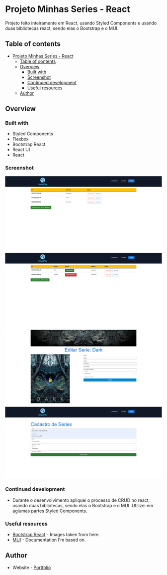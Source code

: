 # Projeto Minhas Series - React

Projeto feito inteiramente em React, usando Styled Components e usando duas bibliotecas react, sendo elas o Bootstrap e o MUI.

## Table of contents

- [Projeto Minhas Series - React](#projeto-minhas-series---react)
  - [Table of contents](#table-of-contents)
  - [Overview](#overview)
    - [Built with](#built-with)
    - [Screenshot](#screenshot)
    - [Continued development](#continued-development)
    - [Useful resources](#useful-resources)
  - [Author](#author)

## Overview

### Built with

- Styled Components
- Flexbox
- Bootstrap React
- React UI
- React

### Screenshot

![](./src/Data/Generos.png)
![](./src/Data/Series.png)
![](./src/Data/cadastroeSeries.png)
![](./src/Data/screenshot-localhost_3000-2022.04.22-10_46_08.png)

### Continued development

- Durante o desenvolvimento apliquei o processo de CRUD no react, usando duas bibliotecas, sendo elas o Bootstrap e o MUI. Utilizei em aglumas partes Styled Components.

### Useful resources

- [Bootstrap React](https://react-bootstrap.github.io/) - Images taken from here.
- [MUI](https://mui.com/pt/) - Documentation I'm based on.

## Author

- Website - [Portfólio](https://lucasf5.github.io/Portfolio/)
